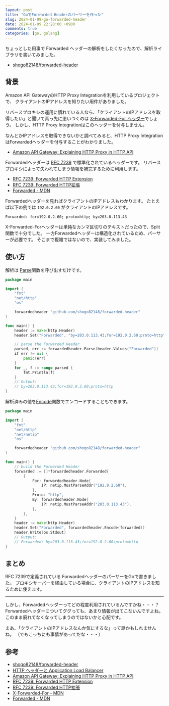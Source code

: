 ```yaml
---
layout: post
title: "GoでForwarded Headerのパーサーを作った"
slug: 2024-01-09-go-forwarded-header
date: 2024-01-09 22:28:00 +0900
comments: true
categories: [go, golang]
---
```


ちょっとした用事で Forwarded ヘッダーの解析をしたくなったので、解析ライブラリを書いてみました。

- [shogo82148/forwarded-header](https://github.com/shogo82148/forwarded-header)

## 背景

Amazon API GatewayのHTTP Proxy Integrationを利用しているプロジェクトで、
クライアントのIPアドレスを知りたい用件がありました。

リバースプロキシの運用に慣れている人なら、「クライアントのIPアドレスを取得したい」と聞いて真っ先に思いつくのは [X-Forwarded-For ヘッダー](https://developer.mozilla.org/ja/docs/Web/HTTP/Headers/X-Forwarded-For)でしょう。
しかし、HTTP Proxy Integrationはこのヘッダーを付与しません。

なんとかIPアドレスを取得できないかと調べてみると、HTTP Proxy IntegrationはForwardedヘッダーを付与することがわかりました。

- [Amazon API Gateway: Explaining HTTP Proxy in HTTP API](https://medium.com/@lancers/amazon-api-gateway-explaining-http-proxy-in-http-api-3ea0afe6b03c)

Forwardedヘッダーは [RFC 7239](https://www.rfc-editor.org/info/rfc7239) で標準化されているヘッダーです。
リバースプロキシによって失われてしまう情報を補完するために利用します。

- [RFC 7239: Forwarded HTTP Extension](https://www.rfc-editor.org/info/rfc7239)
- [RFC 7239: Forwarded HTTP拡張](https://shogo82148.github.io/rfc-translated-ja/rfc7239.html)
- [Forwarded - MDN](https://developer.mozilla.org/ja/docs/Web/HTTP/Headers/Forwarded)

Forwardedヘッダーを見ればクライアントのIPアドレスもわかります。
たとえば以下の例では `192.0.2.60` がクライアントのIPアドレスです。

```
Forwarded: for=192.0.2.60; proto=http; by=203.0.113.43
```

X-Forwarded-Forヘッダーは単純なカンマ区切りのテキストだったので、Split関数で十分でした。
一方Forwardedヘッダーは構造化されているため、パーサーが必要です。
そこまで複雑ではないので、実装してみました。

## 使い方

解析は [Parse](https://pkg.go.dev/github.com/shogo82148/fowarded-header#Parse)関数を呼び出すだけです。

```go
package main

import (
	"fmt"
	"net/http"
	"os"

	forwardedheader "github.com/shogo82148/forwarded-header"
)

func main() {
	header := make(http.Header)
	header.Set("Forwarded", "by=203.0.113.43;for=192.0.2.60;proto=http")

	// parse the Forwarded Header
	parsed, err := forwardedheader.Parse(header.Values("Forwarded"))
	if err != nil {
		panic(err)
	}
	for _, f := range parsed {
		fmt.Println(f)
	}
	// Output:
	// by=203.0.113.43;for=192.0.2.60;proto=http
}
```

解析済みの値を[Encode](https://pkg.go.dev/github.com/shogo82148/fowarded-header#Encode)関数でエンコードすることもできます。

```go
package main

import (
	"fmt"
	"net/http"
	"net/netip"
	"os"

	forwardedheader "github.com/shogo82148/forwarded-header"
)

func main() {
	// build the Forwarded Header
	forwarded := []*forwardedheader.Forwarded{
		{
			For: forwardedheader.Node{
				IP: netip.MustParseAddr("192.0.2.60"),
			},
			Proto: "http",
			By: forwardedheader.Node{
				IP: netip.MustParseAddr("203.0.113.43"),
			},
		},
	}
	header := make(http.Header)
	header.Set("Forwarded", forwardedheader.Encode(forwarded))
	header.Write(os.Stdout)
	// Output:
	// Forwarded: by=203.0.113.43;for=192.0.2.60;proto=http
}
```

## まとめ

RFC 7239で定義されている ForwardedヘッダーのパーサーをGoで書きました。
プロキシサーバーを経由している場合に、クライアントのIPアドレスを知るために使えます。

-----

しかし、Forwardedヘッダーってどの程度利用されているんですかね・・・？
Forwardedヘッダーについてググっても、あまり情報が出てこないんですよね。
このまま廃れてなくなってしまうのではないかと心配です。

まあ、「クライアントのIPアドレスなんか気にするな」って話かもしれませんね。
（でもこっちにも事情があってだな・・・）

## 参考

- [shogo82148/forwarded-header](https://github.com/shogo82148/forwarded-header)
- [HTTP ヘッダーと Application Load Balancer](https://docs.aws.amazon.com/ja_jp/elasticloadbalancing/latest/application/x-forwarded-headers.html)
- [Amazon API Gateway: Explaining HTTP Proxy in HTTP API](https://medium.com/@lancers/amazon-api-gateway-explaining-http-proxy-in-http-api-3ea0afe6b03c)
- [RFC 7239: Forwarded HTTP Extension](https://www.rfc-editor.org/info/rfc7239)
- [RFC 7239: Forwarded HTTP拡張](https://shogo82148.github.io/rfc-translated-ja/rfc7239.html)
- [X-Forwarded-For - MDN](https://developer.mozilla.org/ja/docs/Web/HTTP/Headers/X-Forwarded-For)
- [Forwarded - MDN](https://developer.mozilla.org/ja/docs/Web/HTTP/Headers/Forwarded)
